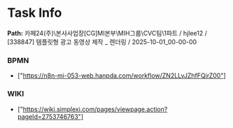 # Task Info

**Path:** 카페24(주)\본사사업장\[CG]MI본부\MIH그룹\CVC팀\1파트 / hjlee12 / [338847] 템플릿형 광고 동영상 제작 _ 렌더링 / 2025-10-01_00-00-00

### BPMN
- ["https://n8n-mi-053-web.hanpda.com/workflow/ZN2LLvJZhfFQirZ00"]

### WIKI
- ["https://wiki.simplexi.com/pages/viewpage.action?pageId=2753746763"]

